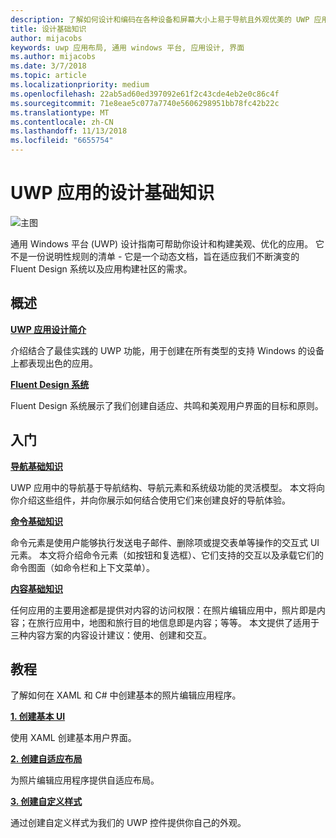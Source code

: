 ```yaml
---
description: 了解如何设计和编码在各种设备和屏幕大小上易于导航且外观优美的 UWP 应用。
title: 设计基础知识
author: mijacobs
keywords: uwp 应用布局, 通用 windows 平台, 应用设计, 界面
ms.author: mijacobs
ms.date: 3/7/2018
ms.topic: article
ms.localizationpriority: medium
ms.openlocfilehash: 22ab5ad60ed397092e61f2c43cde4eb2e0c86c4f
ms.sourcegitcommit: 71e8eae5c077a7740e5606298951bb78fc42b22c
ms.translationtype: MT
ms.contentlocale: zh-CN
ms.lasthandoff: 11/13/2018
ms.locfileid: "6655754"
---
```

# <a name="design-basics-for-uwp-apps"></a>UWP 应用的设计基础知识

![主图](images/header-design-basics.svg)

通用 Windows 平台 (UWP) 设计指南可帮助你设计和构建美观、优化的应用。 它不是一份说明性规则的清单 - 它是一个动态文档，旨在适应我们不断演变的 Fluent Design 系统以及应用构建社区的需求。 

## <a name="overview"></a>概述

[**UWP 应用设计简介**](design-and-ui-intro.md)

介绍结合了最佳实践的 UWP 功能，用于创建在所有类型的支持 Windows 的设备上都表现出色的应用。

[**Fluent Design 系统**](../fluent-design-system/index.md)

Fluent Design 系统展示了我们创建自适应、共鸣和美观用户界面的目标和原则。

## <a name="basics"></a>入门

[**导航基础知识**](navigation-basics.md)

UWP 应用中的导航基于导航结构、导航元素和系统级功能的灵活模型。 本文将向你介绍这些组件，并向你展示如何结合使用它们来创建良好的导航体验。

[**命令基础知识**](commanding-basics.md)

命令元素是使用户能够执行发送电子邮件、删除项或提交表单等操作的交互式 UI 元素。 本文将介绍命令元素（如按钮和复选框）、它们支持的交互以及承载它们的命令图面（如命令栏和上下文菜单）。

[**内容基础知识**](content-basics.md)

任何应用的主要用途都是提供对内容的访问权限：在照片编辑应用中，照片即是内容；在旅行应用中，地图和旅行目的地信息即是内容；等等。 本文提供了适用于三种内容方案的内容设计建议：使用、创建和交互。

## <a name="tutorials"></a>教程

了解如何在 XAML 和 C# 中创建基本的照片编辑应用程序。
<!-- <img src="images/landing-page/photolab-50.png" style="{height: 339px}" alt=" " /> -->

[**1. 创建基本 UI**](xaml-basics-ui.md)

使用 XAML 创建基本用户界面。

[**2. 创建自适应布局**](xaml-basics-adaptive-layout.md)

为照片编辑应用程序提供自适应布局。

[**3. 创建自定义样式**](xaml-basics-style.md)

通过创建自定义样式为我们的 UWP 控件提供你自己的外观。